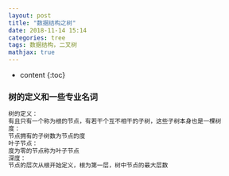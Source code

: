 ```yaml
---
layout: post
title: "数据结构之树"
date: 2018-11-14 15:14
categories: tree
tags: 数据结构，二叉树
mathjax: true
---
```

* content
{:toc}


### 树的定义和一些专业名词
```txt
树的定义：
有且只有一个称为根的节点，有若干个互不相干的子树，这些子树本身也是一棵树
度：
节点拥有的子树数为节点的度
叶子节点：
度为零的节点称为叶子节点
深度：
节点的层次从根开始定义，根为第一层，树中节点的最大层数
```